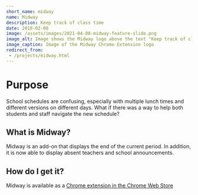 ```yaml
---
short_name: midway
name: Midway
description: Keep track of class time
date: 2018-02-08
image: /assets/images/2021-04-08-midway-feature-slide.png
image_alt: Image shows the Midway logo above the text "Keep track of class time"
image_caption: Image of the Midway Chrome Extension logo
redirect_from:
 - /projects/midway.html
---
```

# Purpose
School schedules are confusing, especially with multiple lunch times and different versions on different days. What if there was a way to help both students and staff navigate the new schedule?

## What is Midway?
Midway is an add-on that displays the end of the current period. In addition, it is now able to display absent teachers and school announcements.

## How do I get it?
Midway is available as a [Chrome extension in the Chrome Web Store](https://chrome.google.com/webstore/detail/midway/cgibedogghadelndgfacffoociffapii)
